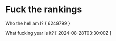 # Fuck the rankings

Who the hell am I?
{ 6249799 }

What fucking year is it?
[ 2024-08-28T03:30:00Z ]
